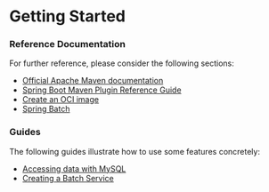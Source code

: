 # Getting Started

### Reference Documentation
For further reference, please consider the following sections:

* [Official Apache Maven documentation](https://maven.apache.org/guides/index.html)
* [Spring Boot Maven Plugin Reference Guide](https://docs.spring.io/spring-boot/docs/2.7.15/maven-plugin/reference/html/)
* [Create an OCI image](https://docs.spring.io/spring-boot/docs/2.7.15/maven-plugin/reference/html/#build-image)
* [Spring Batch](https://docs.spring.io/spring-boot/docs/2.7.15/reference/htmlsingle/index.html#howto.batch)

### Guides
The following guides illustrate how to use some features concretely:

* [Accessing data with MySQL](https://spring.io/guides/gs/accessing-data-mysql/)
* [Creating a Batch Service](https://spring.io/guides/gs/batch-processing/)

